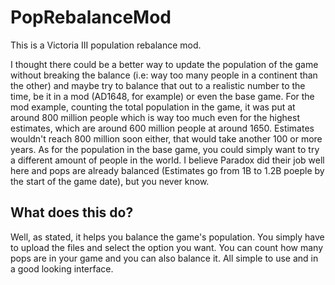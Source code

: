# PopRebalanceMod
 This is a Victoria III population rebalance mod.

I thought there could be a better way to update the population of the game without breaking the balance (i.e: way too many people in a continent than the other) and maybe try to balance that out to a realistic number to the time, be it in a mod (AD1648, for example) or even the base game. For the mod example, counting the total population in the game, it was put at around 800 million people which is way too much even for the highest estimates, which are around 600 million people at around 1650. Estimates wouldn't reach 800 million soon either, that would take another 100 or more years. As for the population in the base game, you could simply want to try a different amount of people in the world. I believe Paradox did their job well here and pops are already balanced (Estimates go from 1B to 1.2B poeple by the start of the game date), but you never know.

## What does this do?

Well, as stated, it helps you balance the game's population. You simply have to upload the files and select the option you want. You can count how many pops are in your game and you can also balance it. All simple to use and in a good looking interface.
